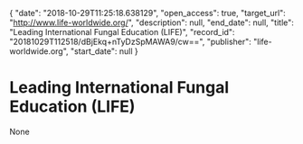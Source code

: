 {
  "date": "2018-10-29T11:25:18.638129", 
  "open_access": true, 
  "target_url": "http://www.life-worldwide.org/", 
  "description": null, 
  "end_date": null, 
  "title": "Leading International Fungal Education (LIFE)", 
  "record_id": "20181029T112518/dBjEkq+nTyDzSpMAWA9/cw==", 
  "publisher": "life-worldwide.org", 
  "start_date": null
}

# Leading International Fungal Education (LIFE)

None
